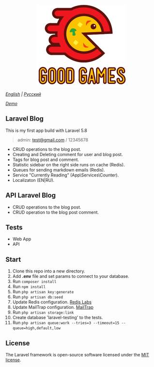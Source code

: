 <p align="center"><img src="public/images/site-full-logo.png"></p>

*[English](readme.md) | [Русский](readme-ru.md)*

*[Demo](https://devhub.space)*

## Laravel Blog

This is my first app build with Laravel 5.8
> admin: test@gmail.com / 12345678

- CRUD operations to the blog post.
- Creating and Deleting comment for user and blog post.
- Tags for blog post and comment.
- Statistic sidebar on the right side runs on cache (Redis).
- Queues for sending markdown emails (Redis).
- Service "Currently Reading" (App\Services\Counter).
- Localizaton (EN|RU).

## API Laravel Blog

- CRUD operations to the blog post.
- CRUD operation to the blog post comment.

## Tests

- Web App
- API

## Start
 1. Clone this repo into a new directory.
 2. Add **.env** file and set params to connect to your database.
 3. Run `composer install`
 4. Run `npm install` 
 5. Run `php artisan key:generate`
 5. Run `php artisan db:seed`
 6. Update Redis configuration. [Redis Labs](https://redislabs.com/)
 7. Update MailTrap configuration. [MailTrap](https://mailtrap.io/)
 8. Run `php artisan storage:link`
 8. Create database 'laravel-testing' to the tests.
 8. Run `php artisan queue:work --tries=3 --timeout=15 --queue=high,default,low`
 
## License

The Laravel framework is open-source software licensed under the [MIT license](https://opensource.org/licenses/MIT).
